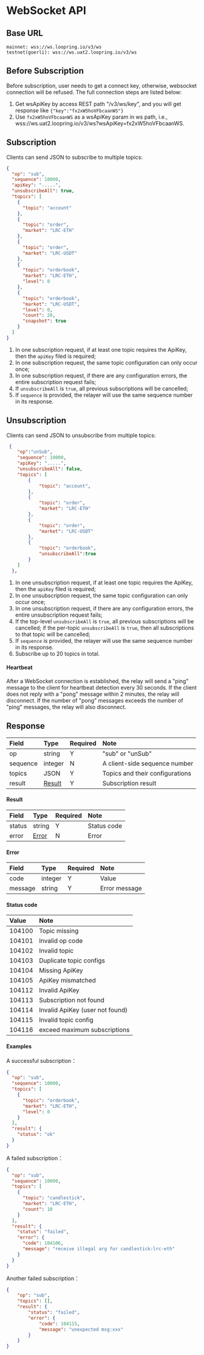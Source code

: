# WebSocket API

## Base URL

```
mainnet: wss://ws.loopring.io/v3/ws
testnet(goerli): wss://ws.uat2.loopring.io/v3/ws
```

## Before Subscription
Before subscription, user needs to get a connect key, otherwise, websocket connection will be refused. The full connection steps are listed below:
1. Get wsApiKey by access REST path "/v3/ws/key", and you will get response like `{"key":"fx2xW5hoVFbcaanWS"}`
2. Use `fx2xW5hoVFbcaanWS` as a wsApiKey param in ws path, i.e., wss://ws.uat2.loopring.io/v3/ws?wsApiKey=fx2xW5hoVFbcaanWS.

## Subscription
Clients can send JSON to subscribe to multiple topics:

```JSON
{
  "op": "sub",
  "sequence": 10000,
  "apiKey": ".....",
  "unsubscribeAll": true,
  "topics": [
    {
      "topic": "account"
    },
    {
      "topic": "order",
      "market": "LRC-ETH"
    },
    {
      "topic": "order",
      "market": "LRC-USDT"
    },
    {
      "topic": "orderbook",
      "market": "LRC-ETH",
      "level": 0
    },
    {
      "topic": "orderbook",
      "market": "LRC-USDT",
      "level": 0,
      "count": 20,
      "snapshot": true
    }
  ]
}
```


1. In one subscription request, if at least one topic requires the ApiKey, then the `apiKey` filed is required;
2. In one subscription request, the same topic configuration can only occur once;
3. In one subscription request, if there are any configuration errors, the entire subscription request fails;
4. If `unsubscribeAll` is `true`, all previous subscriptions will be cancelled;
5. If `sequence` is provided, the relayer will use the same sequence number in its response.


## Unsubscription
Clients can send JSON to unsubscribe from multiple topics:

```JSON
 {
    "op":"unSub",
    "sequence": 10000,
    "apiKey": ".....",
    "unsubscribeAll": false,
    "topics": [
        {
            "topic": "account",
        },
        {
            "topic": "order",
            "market": "LRC-ETH"
        },
        {
            "topic": "order",
            "market": "LRC-USDT"
        },
        {
            "topic": "orderbook",
            "unsubscribeAll":true
        }
    ]
  },
```


1. In one unsubscription request, if at least one topic requires the ApiKey, then the `apiKey` filed is required;
1. In one unsubscription request, the same topic configuration can only occur once;
1. In one unsubscription request, if there are any configuration errors, the entire unsubscription request fails;
1. If the top-level `unsubscribeAll` is `true`, all previous subscriptions will be cancelled; if the per-topic `unsubscribeAll` is `true`, then all subscriptions to that topic will be cancelled;
1. If `sequence` is provided, the relayer will use the same sequence number in its response.
1. Subscribe up to 20 topics in total.

#### Heartbeat

After a WebSocket connection is established, the relay will send a "ping" message to the client for heartbeat detection every 30 seconds. If the client does not reply with a "pong" message within 2 minutes, the relay will disconnect. If the number of "pong" messages exceeds the number of "ping" messages, the relay will also disconnect.


## Response

|  Field  |     Type     | Required |               Note               |
| :---- | :---------- | :------ | :------------------------------ |
|   op   |    string    |    Y    |         "sub" or "unSub"         |
|   sequence   |    integer    |    N    |        A client-side sequence number        |
| topics |   JSON  |    Y    |             Topics and their configurations            |
| result |    [Result](#result)   |    Y    |             Subscription result             |


####  <span id="result">Result</span>

|  Field  |      Type       | Required |         Note         |
| :---- | :------------- | :------ | :------------------ |
| status |     string      |    Y    |     Status code     |
| error  | [Error](#error) |    N    | Error |

####   <span id="error">Error</span>

|  Field   |  Type   | Required |   Note   |
| :----- | :----- | :------ | :------ |
|  code   | integer |    Y    |  Value  |
| message | string  |    Y    | Error message |

#### Status code

| **Value** |                         Note                        |
| :-------- | :-------------------------------------------------- |
|   104100   |                     Topic missing                     |
|   104101   | Invalid op code |
|   104102   |                     Invalid topic                    |
|   104103   |                    Duplicate topic configs                    |
|   104104   |                    Missing ApiKey                    |
|   104105   |              ApiKey mismatched              |
|   104112   |                    Invalid ApiKey                    |
|   104113   |               Subscription not found              |
|   104114   |             Invalid ApiKey (user not found)                |
|   104115   |                  Invalid topic config                |
| 104116 | exceed maximum subscriptions |

#### Examples

A successful subscription：

```json
{
  "op": "sub",
  "sequence": 10000,
  "topics": [
    {
      "topic": "orderbook",
      "market": "LRC-ETH",
      "level": 0
    }
  ],
  "result": {
    "status": "ok"
  }
}
```

A failed subscription：

```json
{
  "op": "sub",
  "sequence": 10000,
  "topics": [
    {
      "topic": "candlestick",
      "market": "LRC-ETH",
      "count": 10
    }
  ],
  "result": {
    "status": "failed",
    "error": {
      "code": 104106,
      "message": "receive illegal arg for candlestick:lrc-eth"
    }
  }
}
```

Another failed subscription：

```json
{
    "op": "sub",
    "topics": [],
    "result": {
        "status": "failed",
        "error": {
            "code": 104115,
            "message": "unexpected msg:xxx"
        }
    }
}
```
